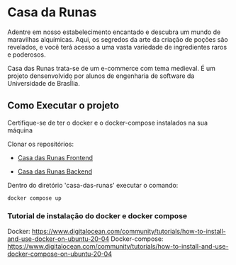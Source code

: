 # Casa da Runas

Adentre em nosso estabelecimento encantado e descubra um mundo de maravilhas alquímicas. Aqui, os segredos da arte da criação de poções são revelados, e você terá acesso a uma vasta variedade de ingredientes raros e poderosos.

Casa das Runas trata-se de um e-commerce com tema medieval. É um projeto densenvolvido por alunos de engenharia de software da Universidade de Brasĺlia.

## Como Executar o projeto

Certifique-se de ter o docker e o docker-compose instalados na sua máquina

Clonar os repositórios:

- [Casa das Runas Frontend](https://github.com/GabriellyAssuncao/casa-das-runas-frontend)

- [Casa das Runas Backend](https://github.com/GabriellyAssuncao/casa-das-runas)

Dentro do diretório 'casa-das-runas' executar o comando:

`docker compose up`

### Tutorial de instalação do docker e docker compose

Docker: https://www.digitalocean.com/community/tutorials/how-to-install-and-use-docker-on-ubuntu-20-04
Docker-compose: https://www.digitalocean.com/community/tutorials/how-to-install-and-use-docker-compose-on-ubuntu-20-04

